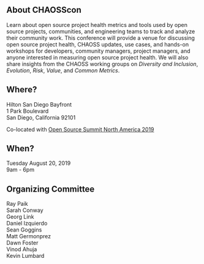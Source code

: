 ## About CHAOSScon

Learn about open source project health metrics and tools used by open source projects, communities, and engineering teams to track and analyze their community work. This conference will provide a venue for discussing open source project health, CHAOSS updates, use cases, and hands-on workshops for developers, community managers, project managers, and anyone interested in measuring open source project health. We will also share insights from the CHAOSS working groups on *Diversity and Inclusion*, *Evolution*, *Risk*, *Value*, and *Common Metrics*.

## Where?
Hilton San Diego Bayfront  
1 Park Boulevard  
San Diego, California 92101  

Co-located with [Open Source Summit North America 2019](https://events.linuxfoundation.org/events/open-source-summit-north-america-2019/attend/about/)

## When?
Tuesday August 20, 2019  
9am - 6pm  

## Organizing Committee
Ray Paik  
Sarah Conway  
Georg Link  
Daniel Izquierdo  
Sean Goggins  
Matt Germonprez  
Dawn Foster  
Vinod Ahuja  
Kevin Lumbard  
